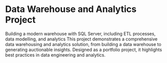 # Data Warehouse and Analytics Project
Building a modern warehouse with SQL Server, including ETL processes, data modelling, and analytics
This project demonstrates a comprehensive data warehousing and analytics solution, from building a data warehouse to generating auctionable insights. Designed as a portfolio project, it highlights best practices in data engineering and analytics.

